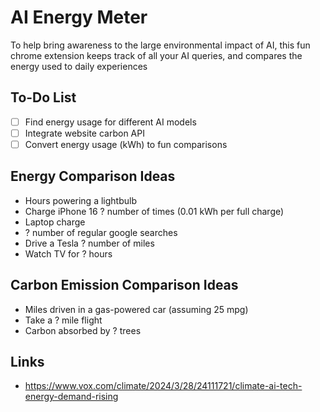 # AI Energy Meter
To help bring awareness to the large environmental impact of AI, this fun chrome extension keeps track of all your AI queries, and compares the energy used to daily experiences

## To-Do List
- [ ] Find energy usage for different AI models
- [ ] Integrate website carbon API
- [ ] Convert energy usage (kWh) to fun comparisons

## Energy Comparison Ideas
- Hours powering a lightbulb 
- Charge iPhone 16 ? number of times (0.01 kWh per full charge)
- Laptop charge
- ? number of regular google searches
- Drive a Tesla ? number of miles
- Watch TV for ? hours

## Carbon Emission Comparison Ideas
- Miles driven in a gas-powered car (assuming 25 mpg)
- Take a ? mile flight
- Carbon absorbed by ? trees

## Links
- https://www.vox.com/climate/2024/3/28/24111721/climate-ai-tech-energy-demand-rising 


